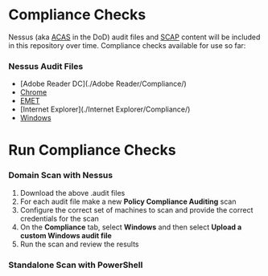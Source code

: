 # Compliance Checks
Nessus (aka [ACAS](http://www.disa.mil/cybersecurity/network-defense/acas) in the DoD) audit files and [SCAP](https://en.wikipedia.org/wiki/Security_Content_Automation_Protocol) content will be included in this repository over time. Compliance checks available for use so far:

### Nessus Audit Files
* [Adobe Reader DC](./Adobe Reader/Compliance/)
* [Chrome](./Chrome/Compliance/)
* [EMET](./EMET/Compliance/)
* [Internet Explorer](./Internet Explorer/Compliance/)
* [Windows](./Windows/Compliance/)

# Run Compliance Checks
### Domain Scan with Nessus
1. Download the above .audit files
2. For each audit file make a new **Policy Compliance Auditing** scan
3. Configure the correct set of machines to scan and provide the correct credentials for the scan
4. On the **Compliance** tab, select **Windows** and then select **Upload a custom Windows audit file**
5. Run the scan and review the results

### Standalone Scan with PowerShell

